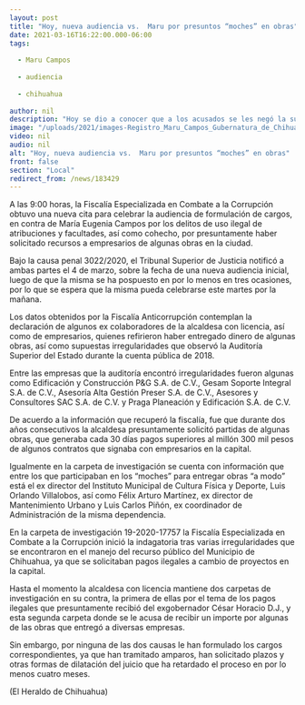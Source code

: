 ```yaml
---
layout: post
title: "Hoy, nueva audiencia vs.  Maru por presuntos “moches” en obras"
date: 2021-03-16T16:22:00.000-06:00
tags:
  
  - Maru Campos
  
  - audiencia
  
  - chihuahua
  
author: nil
description: "Hoy se dio a conocer que a los acusados se les negó la suspensión definitiva al amparo 360/2021"
image: "/uploads/2021/images-Registro_Maru_Campos_Gubernatura_de_Chihuahua_(2).jpeg"
video: nil
audio: nil
alt: "Hoy, nueva audiencia vs.  Maru por presuntos “moches” en obras"
front: false
section: "Local"
redirect_from: /news/183429
---
```


A las 9:00 horas, la Fiscalía Especializada en Combate a la Corrupción obtuvo una nueva cita para celebrar la audiencia de formulación de cargos, en contra de María Eugenia Campos por los delitos de uso ilegal de atribuciones y facultades, así como cohecho, por presuntamente haber solicitado recursos a empresarios de algunas obras en la ciudad.

Bajo la causa penal 3022/2020, el Tribunal Superior de Justicia notificó a ambas partes el 4 de marzo, sobre la fecha de una nueva audiencia inicial, luego de que la misma se ha pospuesto en por lo menos en tres ocasiones, por lo que se espera que la misma pueda celebrarse este martes por la mañana.

Los datos obtenidos por la Fiscalía Anticorrupción contemplan la declaración de algunos ex colaboradores de la alcaldesa con licencia, así como de empresarios, quienes refirieron haber entregado dinero de algunas obras, así como supuestas irregularidades que observó la Auditoría Superior del Estado durante la cuenta pública de 2018.

Entre las empresas que la auditoría encontró irregularidades fueron algunas como Edificación y Construcción P&G S.A. de C.V., Gesam Soporte Integral S.A. de C.V., Asesoría Alta Gestión Preser S.A. de C.V., Asesores y Consultores SAC S.A. de C.V. y Praga Planeación y Edificación S.A. de C.V.

De acuerdo a la información que recuperó la fiscalía, fue que durante dos años consecutivos la alcaldesa presuntamente solicitó partidas de algunas obras, que generaba cada 30 días pagos superiores al millón 300 mil pesos de algunos contratos que signaba con empresarios en la capital.

Igualmente en la carpeta de investigación se cuenta con información que entre los que participaban en los “moches” para entregar obras “a modo” está el ex director del Instituto Municipal de Cultura Física y Deporte, Luis Orlando Villalobos, así como Félix Arturo Martínez, ex director de Mantenimiento Urbano y Luis Carlos Piñón, ex coordinador de Administración de la misma dependencia.

En la carpeta de investigación 19-2020-17757 la Fiscalía Especializada en Combate a la Corrupción inició la indagatoria tras varias irregularidades que se encontraron en el manejo del recurso público del Municipio de Chihuahua, ya que se solicitaban pagos ilegales a cambio de proyectos en la capital.

Hasta el momento la alcaldesa con licencia mantiene dos carpetas de investigación en su contra, la primera de ellas por el tema de los pagos ilegales que presuntamente recibió del exgobernador César Horacio D.J., y esta segunda carpeta donde se le acusa de recibir un importe por algunas de las obras que entregó a diversas empresas.

Sin embargo, por ninguna de las dos causas le han formulado los cargos correspondientes, ya que han tramitado amparos, han solicitado plazos y otras formas de dilatación del juicio que ha retardado el proceso en por lo menos cuatro meses.

(El Heraldo de Chihuahua)